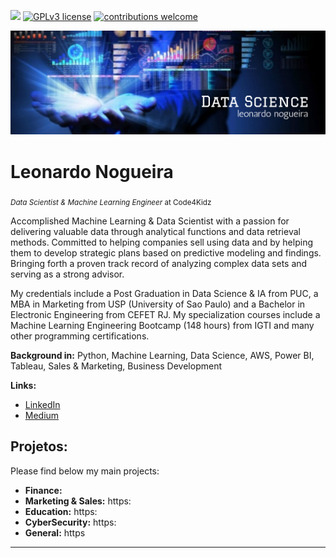 [![](https://img.shields.io/badge/python-3.7+-blue.svg)](https://www.python.org/downloads/release/python-365/) [![GPLv3 license](https://img.shields.io/badge/License-GPLv3-blue.svg)](http://perso.crans.org/besson/LICENSE.html) [![contributions welcome](https://img.shields.io/badge/contributions-welcome-brightgreen.svg?style=flat)](https://github.com/carlosfab/data_science/issues)

<p align="center">
  <img src="banner1.png" >
</p>

# Leonardo Nogueira
<sub>*Data Scientist & Machine Learning Engineer* at Code4Kidz</sub>

Accomplished Machine Learning & Data Scientist with a passion for delivering valuable data through analytical functions and data retrieval methods. Committed to helping companies sell using data and by helping them to develop strategic plans based on predictive modeling and findings. Bringing forth a proven track record of analyzing complex data sets and serving as a strong advisor. 

My credentials include a Post Graduation in Data Science & IA from PUC, a MBA in Marketing from USP (University of Sao Paulo) and a Bachelor in Electronic Engineering from CEFET RJ. My specialization courses include a Machine Learning Engineering Bootcamp (148 hours) from IGTI and many other programming certifications. 

**Background in:** Python, Machine Learning, Data Science, AWS, Power BI, Tableau, Sales & Marketing, Business Development

**Links:**
* [LinkedIn](https://www.linkedin.com/in/leonardonogueira)
* [Medium](https://www.medium.com)


## Projetos:
Please find below my main projects:

* **Finance:** 
* **Marketing & Sales:** https:
* **Education:** https:
* **CyberSecurity:** https:
* **General:** https


---





